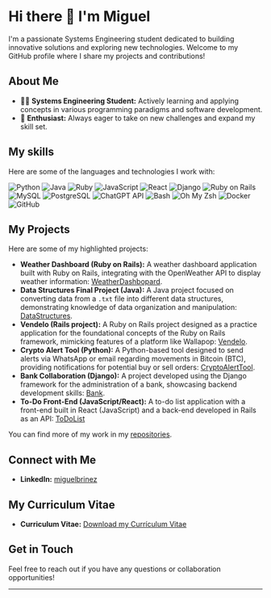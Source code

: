 # Hi there 👋 I'm Miguel

I'm a passionate Systems Engineering student dedicated to building innovative solutions and exploring new technologies. Welcome to my GitHub profile where I share my projects and contributions!

## About Me

- 👨‍💻 **Systems Engineering Student:** Actively learning and applying concepts in various programming paradigms and software development.
- 🚀 **Enthusiast:** Always eager to take on new challenges and expand my skill set.

## My skills 

Here are some of the languages and technologies I work with:

![Python](https://img.shields.io/badge/Python-3776AB?style=for-the-badge&logo=python&logoColor=white)
![Java](https://img.shields.io/badge/Java-007396?style=for-the-badge&logo=java&logoColor=white)
![Ruby](https://img.shields.io/badge/Ruby-CC342D?style=for-the-badge&logo=ruby&logoColor=white)
![JavaScript](https://img.shields.io/badge/JavaScript-F7DF1E?style=for-the-badge&logo=javascript&logoColor=black)
![React](https://img.shields.io/badge/React-61DAFB?style=for-the-badge&logo=react&logoColor=black)
![Django](https://img.shields.io/badge/Django-092E20?style=for-the-badge&logo=django&logoColor=white)
![Ruby on Rails](https://img.shields.io/badge/Ruby%20on%20Rails-CC0000?style=for-the-badge&logo=rubyonrails&logoColor=white)
![MySQL](https://img.shields.io/badge/MySQL-4479A1?style=for-the-badge&logo=mysql&logoColor=white)
![PostgreSQL](https://img.shields.io/badge/PostgreSQL-316192?style=for-the-badge&logo=postgresql&logoColor=white)
![ChatGPT API](https://img.shields.io/badge/ChatGPT_API-74AA9C?style=for-the-badge&logo=openai&logoColor=white)
![Bash](https://img.shields.io/badge/Bash-4EAA25?style=for-the-badge&logo=gnubash&logoColor=white)
![Oh My Zsh](https://img.shields.io/badge/Oh%20My%20Zsh-4288D6?style=for-the-badge&logo=zsh&logoColor=white)
![Docker](https://img.shields.io/badge/Docker-2496ED?style=for-the-badge&logo=docker&logoColor=white)
![GitHub](https://img.shields.io/badge/GitHub-181717?style=for-the-badge&logo=github&logoColor=white)

## My Projects

Here are some of my highlighted projects:

* **Weather Dashboard (Ruby on Rails):** A weather dashboard application built with Ruby on Rails, integrating with the OpenWeather API to display weather information: [WeatherDashbopard](https://github.com/PL3SH/weather_dashboard).
* **Data Structures Final Project (Java):** A Java project focused on converting data from a `.txt` file into different data structures, demonstrating knowledge of data organization and manipulation: [DataStructures](https://github.com/PL3SH/ProyectoFinalEstructuraDeDatos).
* **Vendelo (Rails project):** A Ruby on Rails project designed as a practice application for the foundational concepts of the Ruby on Rails framework, mimicking features of a platform like Wallapop: [Vendelo](https://github.com/PL3SH/Vendelo).
* **Crypto Alert Tool (Python):** A Python-based tool designed to send alerts via WhatsApp or email regarding movements in Bitcoin (BTC), providing notifications for potential buy or sell orders: [CryptoAlertTool](https://github.com/PL3SH/crypto_alert_tool).
* **Bank Collaboration (Django):** A project developed using the Django framework for the administration of a bank, showcasing backend development skills: [Bank](https://github.com/PL3SH/Bank_collab).
* **To-Do Front-End (JavaScript/React):** A to-do list application with a front-end built in React (JavaScript) and a back-end developed in Rails as an API: [ToDoList](https://github.com/PL3SH/To_do_front_end)

You can find more of my work in my [repositories](https://github.com/PL3SH?tab=repositories).

## Connect with Me

-   **LinkedIn:** [miguelbrinez](https://www.linkedin.com/in/miguelbrinez/)

## My Curriculum Vitae
 -   **Curriculum Vitae:** [Download my Currículum Vitae](https://drive.google.com/file/d/1hMaEaxnawNKwcbkIAEMGq8UkfdAVHGyY/view?usp=sharing)


## Get in Touch

Feel free to reach out if you have any questions or collaboration opportunities!

---

